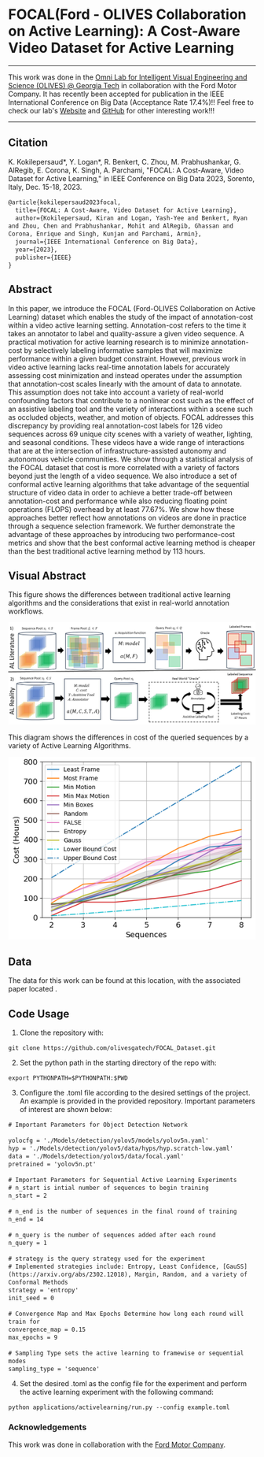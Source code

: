 # FOCAL(Ford - OLIVES Collaboration on Active Learning): A Cost-Aware Video Dataset for Active Learning

***

This work was done in the [Omni Lab for Intelligent Visual Engineering and Science (OLIVES) @ Georgia Tech](https://ghassanalregib.info/) in collaboration with the Ford Motor Company. 
It has recently been accepted for publication in the IEEE International Conference on Big Data (Acceptance Rate 17.4%)!!
Feel free to check our lab's [Website](https://ghassanalregib.info/publications) 
and [GitHub](https://github.com/olivesgatech) for other interesting work!!!

***
## Citation

K. Kokilepersaud*, Y. Logan*, R. Benkert, C. Zhou, M. Prabhushankar, G. AlRegib, E. Corona, K. Singh, A. Parchami, "FOCAL: A Cost-Aware, Video Dataset for Active Learning," in IEEE Conference on Big Data 2023, Sorento, Italy, Dec. 15-18, 2023.
```
@article{kokilepersaud2023focal,
  title={FOCAL: A Cost-Aware, Video Dataset for Active Learning},
  author={Kokilepersaud, Kiran and Logan, Yash-Yee and Benkert, Ryan and Zhou, Chen and Prabhushankar, Mohit and AlRegib, Ghassan and Corona, Enrique and Singh, Kunjan and Parchami, Armin},
  journal={IEEE International Conference on Big Data},
  year={2023},
  publisher={IEEE}
}
```
## Abstract
In this paper, we introduce the FOCAL (Ford-OLIVES Collaboration on Active Learning) dataset which enables the study of the impact of annotation-cost within a video active learning setting. Annotation-cost refers to the time it takes an annotator to label and quality-assure a given video sequence. A practical motivation for active learning research is to minimize annotation-cost by selectively labeling informative samples that will maximize performance within a given budget constraint. However, previous work in video active learning lacks real-time annotation labels for accurately assessing cost minimization and instead operates under the assumption that annotation-cost scales linearly with the amount of data to annotate. This assumption does not take into account a variety of real-world confounding factors that contribute to  a nonlinear cost such as the effect of an assistive labeling tool and the variety of interactions within a scene such as occluded objects, weather, and motion of objects. FOCAL addresses this discrepancy by providing real annotation-cost labels for 126 video sequences across 69 unique city
scenes with a variety of weather,
lighting, and seasonal conditions. These videos have a wide range of interactions that are at the intersection of infrastructure-assisted autonomy and autonomous vehicle communities. We show through a statistical analysis of the FOCAL dataset that cost is more correlated with a variety of factors beyond just the length of a video sequence. We also introduce a set of conformal active learning algorithms that take advantage of the sequential structure of video data in order to achieve a better trade-off between annotation-cost and performance while also reducing floating point operations (FLOPS) overhead by at least 77.67%. We show how these approaches better reflect how annotations on videos are done in practice through a sequence selection framework. We further demonstrate the advantage of these approaches by introducing two performance-cost metrics and show that the best conformal active learning method is cheaper than the best traditional active learning method by 113 hours.  


## Visual Abstract
This figure shows the differences between traditional active learning algorithms and the considerations that exist in real-world annotation workflows.

![Discrepancy Between Traditional and Real-World Video Active Learning](diagrams/github_visual/real_world_labeling_active_learning.jpg)


This diagram shows the differences in cost of the queried sequences by a variety of Active Learning Algorithms.

![Difference in Cost of Chosen Sequences by Active Learning Strategy](diagrams/github_visual/true-cost-vs-exp-cost.png)

## Data

The data for this work can be found at this  location, 
with the associated paper located .

## Code Usage

1. Clone the repository with:
```
git clone https://github.com/olivesgatech/FOCAL_Dataset.git
```
2. Set the python path in the starting directory of the repo with:
```
export PYTHONPATH=$PYTHONPATH:$PWD
```
3. Configure the .toml file according to the desired settings of the project. An example is provided in the provided repository. Important parameters of interest are shown below:
```
# Important Parameters for Object Detection Network

yolocfg = './Models/detection/yolov5/models/yolov5n.yaml' 
hyp = './Models/detection/yolov5/data/hyps/hyp.scratch-low.yaml'
data = './Models/detection/yolov5/data/focal.yaml'
pretrained = 'yolov5n.pt'

# Important Parameters for Sequential Active Learning Experiments
# n_start is intial number of sequences to begin training
n_start = 2

# n_end is the number of sequences in the final round of training
n_end = 14

# n_query is the number of sequences added after each round
n_query = 1

# strategy is the query strategy used for the experiment
# Implemented strategies include: Entropy, Least Confidence, [GauSS](https://arxiv.org/abs/2302.12018), Margin, Random, and a variety of Conformal Methods
strategy = 'entropy'
init_seed = 0

# Convergence Map and Max Epochs Determine how long each round will train for
convergence_map = 0.15
max_epochs = 9

# Sampling Type sets the active learning to framewise or sequential modes
sampling_type = 'sequence'
```

4. Set the desired .toml as the config file for the experiment and perform the active learning experiment with the following command:
```
python applications/activelearning/run.py --config example.toml
```


### Acknowledgements

This work was done in collaboration with the [Ford Motor Company](https://www.ford.com/).
